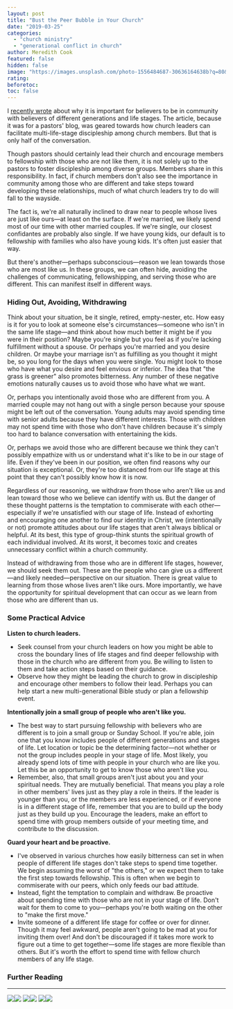 ```yaml
---
layout: post
title: "Bust the Peer Bubble in Your Church"
date: "2019-03-25"
categories: 
  - "church ministry"
  - "generational conflict in church"
author: Meredith Cook
featured: false
hidden: false
image: "https://images.unsplash.com/photo-1556484687-30636164638b?q=80&w=1974&auto=format&fit=crop&ixlib=rb-4.0.3&ixid=M3wxMjA3fDB8MHxwaG90by1wYWdlfHx8fGVufDB8fHx8fA%3D%3D"
rating:
beforetoc:
toc: false
---
```


I [recently wrote](https://factsandtrends.net/2019/02/26/discipleship-that-goes-beyond-peer-circles/) about why it is important for believers to be in community with believers of different generations and life stages. The article, because it was for a pastors' blog, was geared towards how church leaders can facilitate multi-life-stage discipleship among church members. But that is only half of the conversation.  

Though pastors should certainly lead their church and encourage members to fellowship with those who are not like them, it is not solely up to the pastors to foster discipleship among diverse groups. Members share in this responsibility. In fact, if church members don't also see the importance in community among those who are different and take steps toward developing these relationships, much of what church leaders try to do will fall to the wayside.  

The fact is, we're all naturally inclined to draw near to people whose lives are just like ours—at least on the surface. If we're married, we likely spend most of our time with other married couples. If we're single, our closest confidantes are probably also single. If we have young kids, our default is to fellowship with families who also have young kids. It's often just easier that way.  

But there's another—perhaps subconscious—reason we lean towards those who are most like us. In these groups, we can often hide, avoiding the challenges of communicating, fellowshipping, and serving those who are different. This can manifest itself in different ways.  

### **Hiding Out, Avoiding, Withdrawing**  

Think about your situation, be it single, retired, empty-nester, etc. How easy is it for you to look at someone else's circumstances—someone who isn't in the same life stage—and think about how much better it might be if you were in their position? Maybe you're single but you feel as if you're lacking fulfillment without a spouse. Or perhaps you're married and you desire children. Or maybe your marriage isn't as fulfilling as you thought it might be, so you long for the days when you were single. You might look to those who have what you desire and feel envious or inferior. The idea that "the grass is greener" also promotes bitterness. Any number of these negative emotions naturally causes us to avoid those who have what we want.  

Or, perhaps you intentionally avoid those who are different from you. A married couple may not hang out with a single person because your spouse might be left out of the conversation. Young adults may avoid spending time with senior adults because they have different interests. Those with children may not spend time with those who don't have children because it's simply too hard to balance conversation with entertaining the kids.  

Or, perhaps we avoid those who are different because we think they can't possibly empathize with us or understand what it's like to be in our stage of life. Even if they've been in our position, we often find reasons why our situation is exceptional. Or, they're too distanced from our life stage at this point that they can't possibly know how it is now.  

Regardless of our reasoning, we withdraw from those who aren't like us and lean toward those who we believe can identify with us. But the danger of these thought patterns is the temptation to commiserate with each other—especially if we're unsatisfied with our stage of life. Instead of exhorting and encouraging one another to find our identity in Christ, we (intentionally or not) promote attitudes about our life stages that aren't always biblical or helpful. At its best, this type of group-think stunts the spiritual growth of each individual involved. At its worst, it becomes toxic and creates unnecessary conflict within a church community.  

Instead of withdrawing from those who are in different life stages, however, we should seek them out. These are the people who can give us a different—and likely needed—perspective on our situation. There is great value to learning from those whose lives aren't like ours. More importantly, we have the opportunity for spiritual development that can occur as we learn from those who are different than us.  

### **Some Practical Advice**  

**Listen to church leaders.**

- Seek counsel from your church leaders on how you might be able to cross the boundary lines of life stages and find deeper fellowship with those in the church who are different from you. Be willing to listen to them and take action steps based on their guidance.
- Observe how they might be leading the church to grow in discipleship and encourage other members to follow their lead. Perhaps you can help start a new multi-generational Bible study or plan a fellowship event.

**Intentionally join a small group of people who aren't like you.**

- The best way to start pursuing fellowship with believers who are different is to join a small group or Sunday School. If you're able, join one that you know includes people of different generations and stages of life. Let location or topic be the determining factor—not whether or not the group includes people in your stage of life. Most likely, you already spend lots of time with people in your church who are like you. Let this be an opportunity to get to know those who aren't like you.
- Remember, also, that small groups aren't just about you and your spiritual needs. They are mutually beneficial. That means you play a role in other members' lives just as they play a role in theirs. If the leader is younger than you, or the members are less experienced, or if everyone is in a different stage of life, remember that you are to build up the body just as they build up you. Encourage the leaders, make an effort to spend time with group members outside of your meeting time, and contribute to the discussion.

**Guard your heart and be proactive.**

- I've observed in various churches how easily bitterness can set in when people of different life stages don't take steps to spend time together. We begin assuming the worst of "the others," or we expect them to take the first step towards fellowship. This is often when we begin to commiserate with our peers, which only feeds our bad attitude.
- Instead, fight the temptation to complain and withdraw. Be proactive about spending time with those who are not in your stage of life. Don't wait for them to come to you—perhaps you're both waiting on the other to "make the first move."
- Invite someone of a different life stage for coffee or over for dinner. Though it may feel awkward, people aren't going to be mad at you for inviting them over! And don't be discouraged if it takes more work to figure out a time to get together—some life stages are more flexible than others. But it's worth the effort to spend time with fellow church members of any life stage.

### Further Reading

* * *

[![](//ws-na.amazon-adsystem.com/widgets/q?_encoding=UTF8&ASIN=B016NESM0G&Format=_SL250_&ID=AsinImage&MarketPlace=US&ServiceVersion=20070822&WS=1&tag=keelancook-20&language=en_US)](https://www.amazon.com/Life-Together-Dietrich-Bonhoeffer-Works-ebook/dp/B016NESM0G/ref=as_li_ss_il?keywords=life+together&qid=1585333292&sr=8-1-spons&psc=1&spLa=ZW5jcnlwdGVkUXVhbGlmaWVyPUExWU9JV1E5VlRaMjEwJmVuY3J5cHRlZElkPUExMDI0MTk4MTlFRDZGT1lDRUs1USZlbmNyeXB0ZWRBZElkPUEwOTAzMDU2Mk8wRFRFNzFVVFFJQyZ3aWRnZXROYW1lPXNwX2F0ZiZhY3Rpb249Y2xpY2tSZWRpcmVjdCZkb05vdExvZ0NsaWNrPXRydWU=&linkCode=li3&tag=keelancook-20&linkId=854e314952c2d454d5093c941ddefd2a&language=en_US)![](https://ir-na.amazon-adsystem.com/e/ir?t=keelancook-20&language=en_US&l=li3&o=1&a=B016NESM0G) [![](//ws-na.amazon-adsystem.com/widgets/q?_encoding=UTF8&ASIN=B004T0AAPC&Format=_SL250_&ID=AsinImage&MarketPlace=US&ServiceVersion=20070822&WS=1&tag=keelancook-20&language=en_US)](https://www.amazon.com/When-Church-Was-Family-Recapturing-ebook/dp/B004T0AAPC/ref=as_li_ss_il?crid=19IB3CIEIFCEN&keywords=when+the+church+was+a+family&qid=1585352869&sprefix=when+the+church+was+a+family,aps,195&sr=8-1&linkCode=li3&tag=keelancook-20&linkId=993a8252282191a75245f9c3a7a56cde&language=en_US)![](https://ir-na.amazon-adsystem.com/e/ir?t=keelancook-20&language=en_US&l=li3&o=1&a=B004T0AAPC) [![](//ws-na.amazon-adsystem.com/widgets/q?_encoding=UTF8&ASIN=B007R0P4LG&Format=_SL250_&ID=AsinImage&MarketPlace=US&ServiceVersion=20070822&WS=1&tag=keelancook-20&language=en_US)](https://www.amazon.com/Trellis-Vine-Colin-Marshall-ebook/dp/B007R0P4LG/ref=as_li_ss_il?_encoding=UTF8&pd_rd_i=B007R0P4LG&pd_rd_r=cbc3e19d-1a70-4606-8470-5d4ce494ee47&pd_rd_w=Ms1yS&pd_rd_wg=NsIjB&pf_rd_p=3187ad9b-122f-43f5-9fd5-75b35f775d85&pf_rd_r=12Y8D94HXJQ8HW5MVNFS&psc=1&refRID=12Y8D94HXJQ8HW5MVNFS&linkCode=li3&tag=keelancook-20&linkId=bed86b557ec0839e585e0950e8f4f97d&language=en_US)![](https://ir-na.amazon-adsystem.com/e/ir?t=keelancook-20&language=en_US&l=li3&o=1&a=B007R0P4LG)
